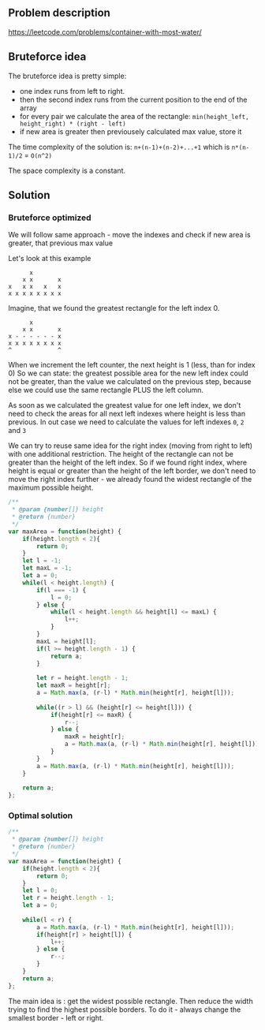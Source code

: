 ## Problem description

https://leetcode.com/problems/container-with-most-water/

## Bruteforce idea

The bruteforce idea is pretty simple: 
- one index runs from left to right.
- then the second index runs from the current position to the end of the array
- for every pair we calculate the area of the rectangle: `min(height_left, height_right) * (right - left)`
- if new area is greater then previousely calculated max value, store it

The time complexity of the solution is:
`n+(n-1)+(n-2)+...+1` which is `n*(n-1)/2` = `O(n^2)`

The space complexity is a constant.

## Solution

### Bruteforce optimized

We will follow same approach - move the indexes and check if new area is greater, that previous max value

Let's look at this example

```
      x 
    x x       x
x   x x   x   x
x x x x x x x x
```

Imagine, that we found the greatest rectangle for the left index 0.
```
      x 
    x x       x
x - - - - - - x
x x x x x x x x
^             ^
```
When we increment the left counter, the next height is 1 (less, than for index 0)
So we can state: the greatest possible area for the new left index could not be greater, than the value we calculated on the previous step, because else we could use the same rectangle PLUS the left column.

As soon as we calculated the greatest value for one left index, we don't need to check the areas for all next left indexes where height is less than previous. In out case we need to calculate the values for left indexes `0`, `2` and `3`

We can try to reuse same idea for the right index (moving from right to left) with one additional restriction. The height of the rectangle can not be greater than the height of the left index. So if we found right index, where height is equal or greater than the height of the left border, we don't need to move the right index further - we already found the widest rectangle of the maximum possible height.

```js
/**
 * @param {number[]} height
 * @return {number}
 */
var maxArea = function(height) {
    if(height.length < 2){
        return 0;
    }
    let l = -1;
    let maxL = -1;
    let a = 0;
    while(l < height.length) {
        if(l === -1) {
            l = 0;
        } else {
            while(l < height.length && height[l] <= maxL) {
                l++;
            }
        }
        maxL = height[l];
        if(l >= height.length - 1) {
            return a;
        }
        
        let r = height.length - 1;
        let maxR = height[r];
        a = Math.max(a, (r-l) * Math.min(height[r], height[l]));
        
        while((r > l) && (height[r] <= height[l])) {
            if(height[r] <= maxR) {
                r--;
            } else {
                maxR = height[r];
                a = Math.max(a, (r-l) * Math.min(height[r], height[l]));
            }
        }
        a = Math.max(a, (r-l) * Math.min(height[r], height[l]));
    }
    
    return a;
};
```

### Optimal solution

```js
/**
 * @param {number[]} height
 * @return {number}
 */
var maxArea = function(height) {
    if(height.length < 2){
        return 0;
    }
    let l = 0;
    let r = height.length - 1;
    let a = 0;
    
    while(l < r) {
        a = Math.max(a, (r-l) * Math.min(height[r], height[l]));
        if(height[r] > height[l]) {
            l++;
        } else {
            r--;
        }
    }
    return a;
};
```

The main idea is : get the widest possible rectangle. Then reduce the width trying to find the highest possible borders. To do it - always change the smallest border - left or right.
